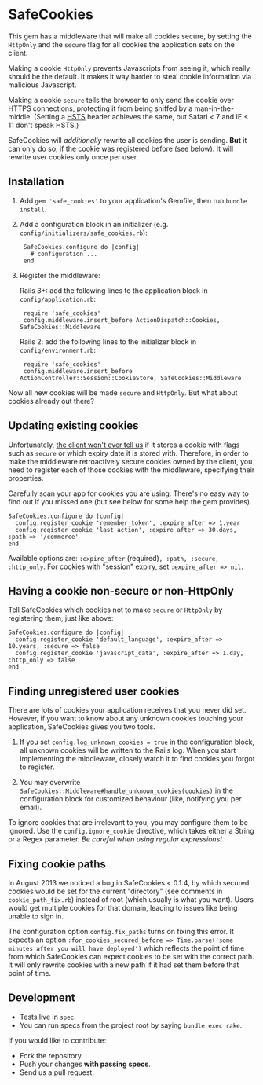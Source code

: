 # SafeCookies

This gem has a middleware that will make all cookies secure, by setting the
`HttpOnly` and the `secure` flag for all cookies the application sets on the
client.

Making a cookie `HttpOnly` prevents Javascripts from seeing it, which really
should be the default. It makes it way harder to steal cookie information via
malicious Javascript.

Making a cookie `secure` tells the browser to only send the cookie over HTTPS
connections, protecting it from being sniffed by a man-in-the-middle. (Setting a
[HSTS](http://en.wikipedia.org/wiki/HTTP_Strict_Transport_Security) header
achieves the same, but Safari < 7 and IE < 11 don't speak HSTS.)

SafeCookies will *additionally* rewrite all cookies the user is sending. **But**
it can only do so, if the cookie was registered before (see below). It will rewrite
user cookies only once per user.


## Installation

1. Add `gem 'safe_cookies'` to your application's Gemfile, then run `bundle install`.

2. Add a configuration block in an initializer (e.g. `config/initializers/safe_cookies.rb`):

        SafeCookies.configure do |config|
          # configuration ...
        end

3. Register the middleware:

    Rails 3+: add the following lines to the application block in `config/application.rb`:

        require 'safe_cookies'
        config.middleware.insert_before ActionDispatch::Cookies, SafeCookies::Middleware

    Rails 2: add the following lines to the initializer block in `config/environment.rb`:

        require 'safe_cookies'
        config.middleware.insert_before ActionController::Session::CookieStore, SafeCookies::Middleware

Now all new cookies will be made `secure` and `HttpOnly`. But what about cookies
already out there?


## Updating existing cookies

Unfortunately, [the client won't ever tell us](http://tools.ietf.org/html/rfc6265#section-4.2.2)
if it stores a cookie with flags such as `secure` or which expiry date it is
stored with. Therefore, in order to make the middleware retroactively secure
cookies owned by the client, you need to register each of those cookies with
the middleware, specifying their properties.

Carefully scan your app for cookies you are using. There's no easy way to find
out if you missed one (but see below for some help the gem provides).

    SafeCookies.configure do |config|
      config.register_cookie 'remember_token', :expire_after => 1.year
      config.register_cookie 'last_action', :expire_after => 30.days, :path => '/commerce'
    end

Available options are: `:expire_after` (required)`, :path, :secure, :http_only`.
For cookies with "session" expiry, set `:expire_after => nil`.


## Having a cookie non-secure or non-HttpOnly

Tell SafeCookies which cookies not to make `secure` or `HttpOnly` by registering
them, just like above:

    SafeCookies.configure do |config|
      config.register_cookie 'default_language', :expire_after => 10.years, :secure => false
      config.register_cookie 'javascript_data', :expire_after => 1.day, :http_only => false
    end


## Finding unregistered user cookies

There are lots of cookies your application receives that you never did set.
However, if you want to know about any unknown cookies touching your
application, SafeCookies gives you two tools.

1) If you set `config.log_unknown_cookies = true` in the configuration block, all
unknown cookies will be written to the Rails log. When you start implementing
the middleware, closely watch it to find cookies you forgot to register.

2) You may overwrite `SafeCookies::Middleware#handle_unknown_cookies(cookies)`
in the configuration block for customized behaviour (like, notifying you per
email).

To ignore cookies that are irrelevant to you, you may configure them to be
ignored. Use the `config.ignore_cookie` directive, which takes either a String
or a Regex parameter. *Be careful when using regular expressions!*


## Fixing cookie paths

In August 2013 we noticed a bug in SafeCookies < 0.1.4, by which secured cookies
would be set for the current "directory" (see comments in `cookie_path_fix.rb`)
instead of root (which usually is what you want). Users would get multiple
cookies for that domain, leading to issues like being unable to sign in.

The configuration option `config.fix_paths` turns on fixing this error. It
expects an option `:for_cookies_secured_before => Time.parse('some minutes after
you will have deployed')` which reflects the point of time from which SafeCookies
can expect cookies to be set with the correct path. It will only rewrite cookies
with a new path if it had set them before that point of time.


## Development

- Tests live in `spec`.
- You can run specs from the project root by saying `bundle exec rake`.

If you would like to contribute:

- Fork the repository.
- Push your changes **with passing specs**.
- Send us a pull request.

